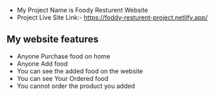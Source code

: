 - My Project Name is Foody Resturent Website
- Project Live Site Link:- https://foddy-resturent-project.netlify.app/

## My website features
- Anyone Purchase food on home
- Anyone Add food
- You can see the added food on the website
- You can see Your Ordered food 
- You cannot order the product you added
